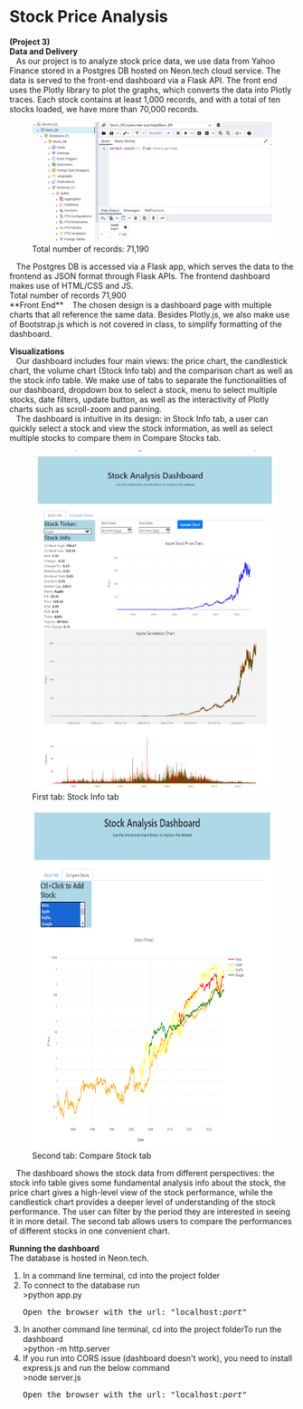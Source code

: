 # Stock Price Analysis
 **(Project 3)**  
  **Data and Delivery**  
  &nbsp;&nbsp; As our project is to analyze stock price data, we use data from Yahoo Finance stored in a Postgres DB hosted on
Neon.tech cloud service. The data is served to the front-end dashboard via a
Flask API. The front end uses the Plotly library to plot the graphs, which
converts the data into Plotly traces. Each stock contains at least 1,000
records, and with a total of ten stocks loaded, we have more than 70,000
records.  
<figure>
  <img src="./snapshots/records.png" alt="screenshot of Postgres data count">
  <figcaption>Total number of records: 71,190</figcaption>
</figure>
 &nbsp;&nbsp;  The Postgres DB is accessed via a Flask app, which serves the data to the frontend
as JSON format through Flask APIs. The frontend dashboard makes use of HTML/CSS
and JS.  
<figcaption>Total number of records 71,900</figcaption> 
**Front End**   
 &nbsp;&nbsp; The chosen design is a dashboard page with multiple charts that all reference the
same data. Besides Plotly.js, we also make use of Bootstrap.js which is not
covered in class, to simplify formatting of the dashboard.
 
**Visualizations**  
&nbsp;&nbsp;  Our dashboard includes four main views: the price chart, the
candlestick chart, the volume chart (Stock Info tab) and the comparison chart
as well as the stock info table.
We make use of tabs to separate the
functionalities of our dashboard, dropdown box to select a stock, menu to
select multiple stocks, date filters, update button, as well as the
interactivity of Plotly charts such as scroll-zoom and panning.  
 &nbsp;&nbsp; The dashboard is intuitive in its design: in
Stock Info tab, a user can quickly select a stock and view the stock
information, as well as select multiple stocks to compare them in Compare Stocks tab.  
<figure>
  <img src="./snapshots/tab1.png" width="450" height="600" alt="screenshot of dashboard tab1">
  <figcaption>First tab: Stock Info tab </figcaption>
</figure>  

 <figure>
 <img src="./snapshots/tab2.png" width="450" height="600" alt="screenshot of dashboard tab2">  
 <figcaption>Second tab: Compare Stock tab </figcaption>  
</figure>
  
  &nbsp;&nbsp; The dashboard shows the stock data from
different perspectives: the stock info table gives some fundamental analysis
info about the stock, the price chart gives a high-level view of the stock
performance, while the candlestick chart provides a deeper level of
understanding of the stock performance. The user can filter by the period they
are interested in seeing it in more detail. The second tab allows users to
compare the performances of different stocks in one convenient chart.

 **Running the dashboard**  
   The database is hosted in Neon.tech.
   <ol>
   <li>In a command line terminal, cd into the project folder</li>
   <li>To connect to the database run</li>
   >python app.py
    <pre>Open the browser with the url: "localhost:<i>port</i>"</pre>
   <li>In another command line terminal, cd into the project folderTo run the dashboard </li>
   >python -m http.server
   <li>If you run into CORS issue (dashboard doesn't work), you need to install express.js and run the below command </li>
   >node server.js
    <pre>Open the browser with the url: "localhost:<i>port</i>"</pre>
  </ol>
